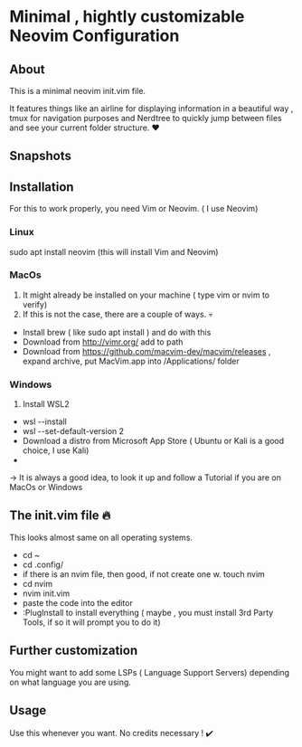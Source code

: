 # Minimal , hightly customizable  Neovim Configuration

## About
This is a minimal neovim init.vim file. 

It features things like an airline for displaying information in a beautiful way  , tmux for navigation purposes and Nerdtree 
to quickly jump between files and see your current folder structure. ❤️

## Snapshots

## Installation
For this to work properly, you need Vim or Neovim. ( I use Neovim)

### Linux
sudo apt install neovim   (this will install Vim and Neovim)

### MacOs
1. It might already be installed on your machine ( type vim or nvim to verify)
2. If this is not the case, there are a couple of ways. 💀

* Install brew ( like sudo apt install ) and do with this
* Download from  http://vimr.org/ add to path
* Download from https://github.com/macvim-dev/macvim/releases , expand archive, put MacVim.app into /Applications/ folder


### Windows
1. Install WSL2
*  wsl --install
*  wsl --set-default-version 2
*  Download a distro from Microsoft App Store ( Ubuntu or Kali is a good choice, I use Kali)
*  
-> It is always a good idea, to look it up and follow a Tutorial if you are on MacOs or Windows

## The init.vim file 🔥
This looks almost same on all operating systems.
* cd ~
* cd .config/
*  if there is an nvim file, then good, if not create one w. touch nvim
*  cd nvim
*  nvim init.vim
*  paste the code into the editor
*  :PlugInstall to install everything ( maybe , you must install 3rd Party Tools, if so it will prompt you to do it)


## Further customization
You might want to add some LSPs ( Language Support Servers) depending on what language you are using.

## Usage
Use this whenever you want. No credits necessary ! ✔️ 



